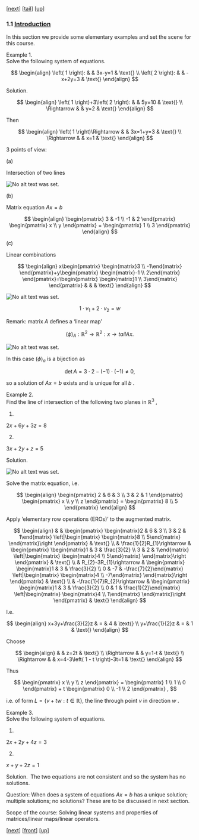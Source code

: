 [[next](MA10210se2.html)] [[tail](#tailMA10210se1.html)] [[up](MA10210ch1.html#MA10210se1.html)]

### 1.1 [Introduction](MA10210.html#QQ2-4-3)

In this section we provide some elementary examples and set the scene for this course.

Example 1.  
Solve the following system of equations.

$$
\begin{align}
\left( 1 \right): & & 3x-y=1 & \text{} \\ \left( 2 \right): & & -x+2y=3 & \text{}
\end{align}
$$

Solution. 

$$
\begin{align}
\left( 1 \right)+3\left( 2 \right): & & 5y=10 & \text{} \\ \Rightarrow & & y=2 & \text{}
\end{align}
$$

Then

$$
\begin{align}
\left( 1 \right)\Rightarrow & & 3x=1+y=3 & \text{} \\ \Rightarrow & & x=1 & \text{}
\end{align}
$$

3 points of view:

(a)

Intersection of two lines

![No alt text was set.](diagrams/fig01a.svg)

(b)

Matrix equation $Ax=b$

$$
\begin{align}
\begin{pmatrix} 3 & -1 \\ -1 & 2 \end{pmatrix} \begin{pmatrix} x \\ y \end{pmatrix} = \begin{pmatrix} 1 \\ 3 \end{pmatrix}
\end{align}
$$

(c)

Linear combinations

$$
\begin{align}
x\begin{pmatrix} \begin{matrix}3 \\ -1\end{matrix} \end{pmatrix}+y\begin{pmatrix} \begin{matrix}-1 \\ 2\end{matrix} \end{pmatrix}=\begin{pmatrix} \begin{matrix}1 \\ 3\end{matrix} \end{pmatrix} & & & \text{}
\end{align}
$$

![No alt text was set.](diagrams/fig01b.svg)

$$
1 \cdot v_{1} + 2 \cdot v_{2} = w
$$

Remark: matrix $A$ defines a ‘linear map’

$$
\left(\phi\right)_{A} : ℝ^{2} \rightarrow ℝ^{2} : x \rightarrow tail A x .
$$

![No alt text was set.](diagrams/fig01c.svg)

In this case $\left(\phi\right)_{a}$ is a bijection as

$$
 \det  A = 3 \cdot 2 - \left( - 1 \right) \cdot \left( - 1 \right) \neq 0 ,
$$

so a solution of $Ax=b$ exists and is unique for all $b$ .

Example 2.  
Find the line of intersection of the following two planes in $ℝ^{3}$ ,

1.

$2x+6y+3z=8$

2.

$3x+2y+z=5$

Solution. 

![No alt text was set.](diagrams/fig1.svg)

Solve the matrix equation, i.e.

$$
\begin{align}
\begin{pmatrix} 2 & 6 & 3 \\ 3 & 2 & 1 \end{pmatrix} \begin{pmatrix} x \\ y \\ z \end{pmatrix} = \begin{pmatrix} 8 \\ 5 \end{pmatrix}
\end{align}
$$

Apply ’elementary row operations (EROs)’ to the augmented matrix.

$$
\begin{align}
 & & \begin{pmatrix} \begin{matrix}2 & 6 & 3 \\ 3 & 2 & 1\end{matrix} \left|\begin{matrix} \begin{matrix}8 \\ 5\end{matrix} \end{matrix}\right \end{pmatrix} & \text{} \\ & \frac{1}{2}R_{1}\rightarrow & \begin{pmatrix} \begin{matrix}1 & 3 & \frac{3}{2} \\ 3 & 2 & 1\end{matrix} \left|\begin{matrix} \begin{matrix}4 \\ 5\end{matrix} \end{matrix}\right \end{pmatrix} & \text{} \\ & R_{2}-3R_{1}\rightarrow & \begin{pmatrix} \begin{matrix}1 & 3 & \frac{3}{2} \\ 0 & -7 & -\frac{7}{2}\end{matrix} \left|\begin{matrix} \begin{matrix}4 \\ -7\end{matrix} \end{matrix}\right \end{pmatrix} & \text{} \\ & -\frac{1}{7}R_{2}\rightarrow & \begin{pmatrix} \begin{matrix}1 & 3 & \frac{3}{2} \\ 0 & 1 & \frac{1}{2}\end{matrix} \left|\begin{matrix} \begin{matrix}4 \\ 1\end{matrix} \end{matrix}\right \end{pmatrix} & \text{}
\end{align}
$$

I.e. 

$$
\begin{align}
x+3y+\frac{3}{2}z & = & 4 & \text{} \\ y+\frac{1}{2}z & = & 1 & \text{}
\end{align}
$$

Choose

$$
\begin{align}
 & & z=2t & \text{} \\ \Rightarrow & & y=1-t & \text{} \\ \Rightarrow & & x=4-3\left( 1 - t \right)-3t=1 & \text{}
\end{align}
$$

Thus

$$
\begin{pmatrix} x \\ y \\ z \end{pmatrix} = \begin{pmatrix} 1 \\ 1 \\ 0 \end{pmatrix} + t \begin{pmatrix} 0 \\ -1 \\ 2 \end{pmatrix} ,
$$

i.e. of form $L=\left\{ v + t w : t \in ℝ \right\}$, the line through point $v$ in direction $w$ .

Example 3.  
Solve the following system of equations.

1.

$2x+2y+4z=3$

2.

$x+y+2z=1$

Solution.  The two equations are not consistent and so the system has no solutions.  

Question: When does a system of equations $Ax=b$ has a unique solution; multiple solutions; no solutions? These are to be discussed in next section.  

Scope of the course: Solving linear systems and properties of matrices/linear maps/linear operators.

[[next](MA10210se2.html)] [[front](MA10210se1.html)] [[up](MA10210ch1.html#MA10210se1.html)]